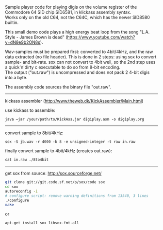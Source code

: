 Sample player code for playing digis on the volume register of the Commodore 64 SID chip SID6581, in klickass assembly syntax.  
Works only on the old C64, not the C64C, which has the newer SID8580 builtin.  

This small demo code plays a high energy beat loop from the song "L.A. Style - James Brown is dead" (https://www.youtube.com/watch?v=dN8e9b2ON8s).


Wav-samples must be prepared first: converted to 4bit/4kHz, and the raw data extracted (no file header). This is done in 2 steps: using sox to convert sample- and bit-rate. sox can not convert to 4bit well, so the 2nd step uses a quick'n'dirty c executable to do so from 8-bit encoding.  
The output ("out.raw") is uncompressed and does not pack 2 4-bit digis into a byte. 

The assembly code sources the binary file "out.raw".

---

kickass assembler (http://www.theweb.dk/KickAssembler/Main.html)

use kickass to assemble:
```
java –jar /your/path/to/KickAss.jar digiplay.asm -o digiplay.prg
```

---
convert sample to 8bit/4kHz:
```
sox -S jb.wav -r 4000 -b 8 -e unsigned-integer -t raw in.raw
```
finally convert sample to 4bit/4kHz (creates out.raw):
```
cat in.raw ./8to4bit 
```

---

get sox from source:
http://sox.sourceforge.net/
```bash
git clone git://git.code.sf.net/p/sox/code sox
cd sox
autoreconfig -i
# configure script: remove warning definitions from 13540, 3 lines
./configure
make
```
or
```
apt-get install sox libsox-fmt-all
```


